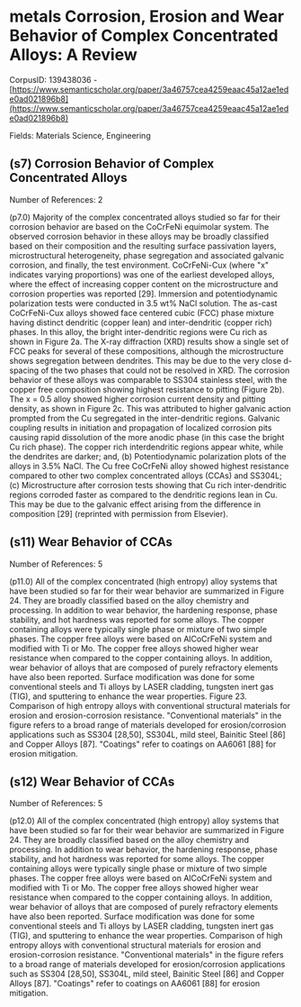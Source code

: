 # metals Corrosion, Erosion and Wear Behavior of Complex Concentrated Alloys: A Review

CorpusID: 139438036 - [https://www.semanticscholar.org/paper/3a46757cea4259eaac45a12ae1ede0ad021896b8](https://www.semanticscholar.org/paper/3a46757cea4259eaac45a12ae1ede0ad021896b8)

Fields: Materials Science, Engineering

## (s7) Corrosion Behavior of Complex Concentrated Alloys
Number of References: 2

(p7.0) Majority of the complex concentrated alloys studied so far for their corrosion behavior are based on the CoCrFeNi equimolar system. The observed corrosion behavior in these alloys may be broadly classified based on their composition and the resulting surface passivation layers, microstructural heterogeneity, phase segregation and associated galvanic corrosion, and finally, the test environment. CoCrFeNi-Cux (where "x" indicates varying proportions) was one of the earliest developed alloys, where the effect of increasing copper content on the microstructure and corrosion properties was reported [29]. Immersion and potentiodynamic polarization tests were conducted in 3.5 wt% NaCl solution. The as-cast CoCrFeNi-Cux alloys showed face centered cubic (FCC) phase mixture having distinct dendritic (copper lean) and inter-dendritic (copper rich) phases. In this alloy, the bright inter-dendritic regions were Cu rich as shown in Figure 2a. The X-ray diffraction (XRD) results show a single set of FCC peaks for several of these compositions, although the microstructure shows segregation between dendrites. This may be due to the very close d-spacing of the two phases that could not be resolved in XRD. The corrosion behavior of these alloys was comparable to SS304 stainless steel, with the copper free composition showing highest resistance to pitting (Figure 2b). The x = 0.5 alloy showed higher corrosion current density and pitting density, as shown in Figure 2c. This was attributed to higher galvanic action prompted from the Cu segregated in the inter-dendritic regions. Galvanic coupling results in initiation and propagation of localized corrosion pits causing rapid dissolution of the more anodic phase (in this case the bright Cu rich phase).  The copper rich interdendritic regions appear white, while the dendrites are darker; and, (b) Potentiodynamic polarization plots of the alloys in 3.5% NaCl. The Cu free CoCrFeNi alloy showed highest resistance compared to other two complex concentrated alloys (CCAs) and SS304L; (c) Microstructure after corrosion tests showing that Cu rich inter-dendritic regions corroded faster as compared to the dendritic regions lean in Cu. This may be due to the galvanic effect arising from the difference in composition [29] (reprinted with permission from Elsevier).
## (s11) Wear Behavior of CCAs
Number of References: 5

(p11.0) All of the complex concentrated (high entropy) alloy systems that have been studied so far for their wear behavior are summarized in Figure 24. They are broadly classified based on the alloy chemistry and processing. In addition to wear behavior, the hardening response, phase stability, and hot hardness was reported for some alloys. The copper containing alloys were typically single phase or mixture of two simple phases. The copper free alloys were based on AlCoCrFeNi system and modified with Ti or Mo. The copper free alloys showed higher wear resistance when compared to the copper containing alloys. In addition, wear behavior of alloys that are composed of purely refractory elements have also been reported. Surface modification was done for some conventional steels and Ti alloys by LASER cladding, tungsten inert gas (TIG), and sputtering to enhance the wear properties.   Figure 23. Comparison of high entropy alloys with conventional structural materials for erosion and erosion-corrosion resistance. "Conventional materials" in the figure refers to a broad range of materials developed for erosion/corrosion applications such as SS304 [28,50], SS304L, mild steel, Bainitic Steel [86] and Copper Alloys [87]. "Coatings" refer to coatings on AA6061 [88] for erosion mitigation.
## (s12) Wear Behavior of CCAs
Number of References: 5

(p12.0) All of the complex concentrated (high entropy) alloy systems that have been studied so far for their wear behavior are summarized in Figure 24. They are broadly classified based on the alloy chemistry and processing. In addition to wear behavior, the hardening response, phase stability, and hot hardness was reported for some alloys. The copper containing alloys were typically single phase or mixture of two simple phases. The copper free alloys were based on AlCoCrFeNi system and modified with Ti or Mo. The copper free alloys showed higher wear resistance when compared to the copper containing alloys. In addition, wear behavior of alloys that are composed of purely refractory elements have also been reported. Surface modification was done for some conventional steels and Ti alloys by LASER cladding, tungsten inert gas (TIG), and sputtering to enhance the wear properties. Comparison of high entropy alloys with conventional structural materials for erosion and erosion-corrosion resistance. "Conventional materials" in the figure refers to a broad range of materials developed for erosion/corrosion applications such as SS304 [28,50], SS304L, mild steel, Bainitic Steel [86] and Copper Alloys [87]. "Coatings" refer to coatings on AA6061 [88] for erosion mitigation.
